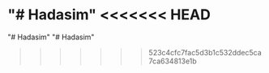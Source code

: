 "# Hadasim" 
<<<<<<< HEAD
=======
"# Hadasim" 
"# Hadasim" 
>>>>>>> 523c4cfc7fac5d3b1c532ddec5ca7ca634813e1b

